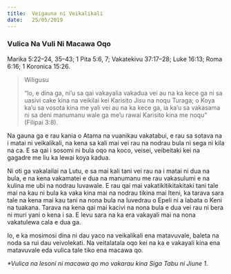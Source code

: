```yaml
---
title:  Veigauna ni Veikalikali
date:   25/05/2019
---
```


### Vulica Na Vuli Ni Macawa Oqo
Marika 5:22–24, 35–43; 1 Pita 5:6, 7; Vakatekivu 37:17–28; Luke 16:13; Roma 6:16; 1 Koronica 15:26.

> <p>Wiligusu</p>
> “Io, e dina ga, ni’u sa qai vakayalia vakadua vei au na ka kece ga ni sa uasivi cake kina na veikilai kei Karisito Jisu na noqu Turaga; o Koya ka’u sa vosota kina me yali vei au na ka kece ga, ia ka’u sa vakasama ni sa deni manumanu wale ga me’u rawai Karisito kina me noqu” (Filipai 3:8).

Na gauna ga e rau kania o Atama na vuanikau vakatabui, e rau sa sotava na i matai ni veikalikali, na kena sa kali mai vei rau na nodrau bula ni sega ni kila na ca. E sa qai i sosomi ni bula oqo na koco, veisei, veibeitaki kei na gagadre me liu ka lewai koya kadua.

Ni oti ga vakalailai na Lutu, e sa mai kali tani vei rau na i matai ni dua na bula, e na kena vakamatei e dua na manumanu me rau vakasulumi e na kulina me ubi na nodrau luvawale. E rau qai mai vakatikitikitakitaki tani tale mai na kau ni bula ka vaka kina mai na nodrau tikina mai Iteni, ka tarava sara tale na kena mai kau tani na nona bula na luvedrau o Epeli ni a labata o Keni na tuakana. Tarava na kena qai mai kacivi na nona bula e dua vei rau ni bera ni muri yani o kena i sa. E levu sara na ka era vakayali mai na nona vakatulewa cala e dua ga.

Io, e ka mosimosi dina ni dau yaco na veikalikali ena matavuvale, baleta na noda sa rui dau veivolekati. Na veitalatala oqo kei na ka e vakayali kina ena matavuvale eda vulica tale tiko ena macawa qo.

_*Vulica na lesoni ni macawa qo mo vakarau kina Siga Tabu ni Jiune 1._